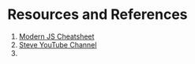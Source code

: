 # Resources and References

1. [Modern JS Cheatsheet](https://mbeaudru.github.io/modern-js-cheatsheet/)
2. [Steve YouTube Channel](https://www.youtube.com/channel/UCTBGXCJHORQjivtgtMsmkAQ)
3.
